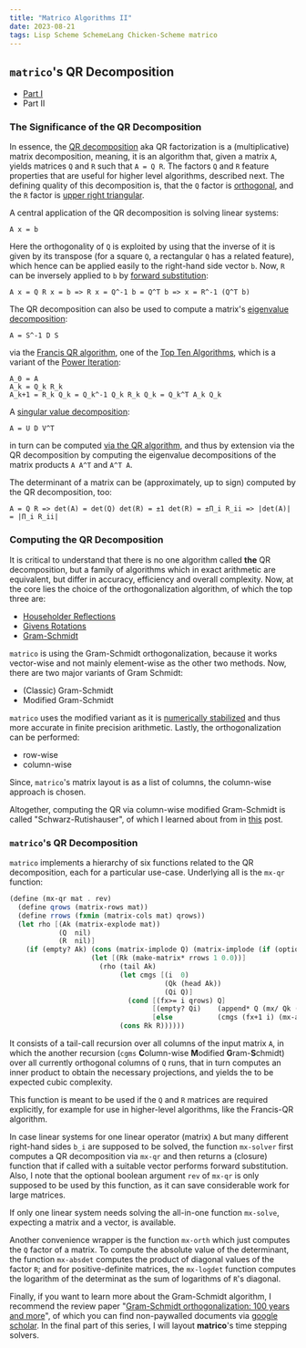 ```yaml
---
title: "Matrico Algorithms II"
date: 2023-08-21
tags: Lisp Scheme SchemeLang Chicken-Scheme matrico
---
```


## `matrico`'s QR Decomposition

* [Part I](http://numerical-schemer.xyz/2023/07/10/matrico-algorithms-i.html)
* Part II

### The Significance of the QR Decomposition

In essence, the [QR decomposition](https://en.wikipedia.org/wiki/QR_decomposition)
aka QR factorization is a (multiplicative) matrix decomposition,
meaning, it is an algorithm that, given a matrix `A`, yields matrices `Q` and `R`
such that `A = Q R`. The factors `Q` and `R` feature properties that are useful
for higher level algorithms, described next. The defining quality of this decomposition is,
that the `Q` factor is [orthogonal](https://en.wikipedia.org/wiki/Orthogonal_matrix),
and the `R` factor is [upper right triangular](https://en.wikipedia.org/wiki/Triangular_matrix).

A central application of the QR decomposition is solving linear systems:
```
A x = b
```
Here the orthogonality of `Q` is exploited by using that the inverse of it is
given by its transpose (for a square `Q`, a rectangular `Q` has a related feature),
which hence can be applied easily to the right-hand side vector `b`. Now, `R` can be
inversely applied to `b` by [forward substitution](https://en.wikipedia.org/wiki/Triangular_matrix#Forward_and_back_substitution):
```
A x = Q R x = b => R x = Q^-1 b = Q^T b => x = R^-1 (Q^T b)
```

The QR decomposition can also be used to compute a matrix's [eigenvalue decomposition](https://en.wikipedia.org/wiki/Eigendecomposition_of_a_matrix):
```
A = S^-1 D S
```
via the [Francis QR algorithm](https://en.wikipedia.org/wiki/QR_algorithm), one of the [Top Ten Algorithms](https://web.archive.org/web/20210507011904/https://pi.math.cornell.edu/~web6140/TopTenAlgorithms/QRalgorithm.html),
which is a variant of the [Power Iteration](https://en.wikipedia.org/wiki/Power_iteration):
```
A_0 = A
A_k = Q_k R_k
A_k+1 = R_k Q_k = Q_k^-1 Q_k R_k Q_k = Q_k^T A_k Q_k 
```

A [singular value decomposition](https://en.wikipedia.org/wiki/Singular_value_decomposition):
```
A = U D V^T
```
in turn can be computed [via the QR algorithm](https://math.stackexchange.com/a/4309570/29967),
and thus by extension via the QR decomposition by computing the eigenvalue
decompositions of the matrix products `A A^T` and `A^T A`.

The determinant of a matrix can be (approximately, up to sign) computed by the QR decomposition, too:
```
A = Q R => det(A) = det(Q) det(R) = ±1 det(R) = ±Π_i R_ii => |det(A)| = |Π_i R_ii|
```

### Computing the QR Decomposition

It is critical to understand that there is no one algorithm called **the** QR decomposition,
but a family of algorithms which in exact arithmetic are equivalent, but differ
in accuracy, efficiency and overall complexity.
Now, at the core lies the choice of the orthogonalization algorithm, of which the
top three are:

* [Householder Reflections](https://en.wikipedia.org/wiki/Householder_transformation)
* [Givens Rotations](https://en.wikipedia.org/wiki/Givens_rotation)
* [Gram-Schmidt](https://en.wikipedia.org/wiki/Gram%E2%80%93Schmidt_process)

`matrico` is using the Gram-Schmidt orthogonalization,
because it works vector-wise and not mainly element-wise as the other two methods.
Now, there are two major variants of Gram Schmidt:

* (Classic) Gram-Schmidt
* Modified Gram-Schmidt

`matrico` uses the modified variant as it is [numerically stabilized](https://en.wikipedia.org/wiki/Gram%E2%80%93Schmidt_process#Numerical_stability) and thus more accurate in finite precision arithmetic.
Lastly, the orthogonalization can be performed:

* row-wise
* column-wise

Since, `matrico`'s matrix layout is as a list of columns, the column-wise approach is chosen.

Altogether, computing the QR via column-wise modified Gram-Schmidt is called "Schwarz-Rutishauser",
of which I learned about from in [this](https://towardsdatascience.com/can-qr-decomposition-be-actually-faster-schwarz-rutishauser-algorithm-a32c0cde8b9b) post.

### `matrico`'s QR Decomposition

`matrico` implements a hierarchy of six functions related to the QR decomposition,
each for a particular use-case.
Underlying all is the `mx-qr` function:

```scheme
(define (mx-qr mat . rev)
  (define qrows (matrix-rows mat))
  (define rrows (fxmin (matrix-cols mat) qrows))
  (let rho [(Ak (matrix-explode mat))
            (Q  nil)
            (R  nil)]
    (if (empty? Ak) (cons (matrix-implode Q) (matrix-implode (if (optional rev #t) (reverse R) R)))
                    (let [(Rk (make-matrix* rrows 1 0.0))]
                      (rho (tail Ak)
                           (let cmgs [(i  0)
                                      (Qk (head Ak))
                                      (Qi Q)]
                             (cond [(fx>= i qrows) Q]
                                   [(empty? Qi)    (append* Q (mx/ Qk (matrix-set! Rk i 0 (mx-norm Qk 'fro))))]
                                   [else           (cmgs (fx+1 i) (mx-axpy (fpneg (matrix-set! Rk i 0 (matrix-scalar (head Qi) Qk))) (head Qi) Qk) (tail Qi))]))
                           (cons Rk R))))))
```
It consists of a tail-call recursion over all columns of the input matrix `A`,
in which the another recursion (`cgms` **C**olumn-wise **M**odified **G**ram-**S**chmidt) over all currently orthogonal columns of `Q` runs, that in turn computes an inner product to obtain the necessary projections,
and yields the to be expected cubic complexity.

This function is meant to be used if the `Q` and `R` matrices are required explicitly,
for example for use in higher-level algorithms, like the Francis-QR algorithm.

In case linear systems for one linear operator (matrix) `A` but many different right-hand sides `b_i`
are supposed to be solved, the function `mx-solver` first computes a QR decomposition via `mx-qr` and
then returns a (closure) function that if called with a suitable vector performs forward substitution.
Also, I note that the optional boolean argument `rev` of `mx-qr` is only supposed to be used by this
function, as it can save considerable work for large matrices.

If only one linear system needs solving the all-in-one function `mx-solve`,
expecting a matrix and a vector, is available.

Another convenience wrapper is the function `mx-orth` which just computes the `Q` factor of a matrix.
To compute the absolute value of the determinant,
the function `mx-absdet` computes the product of diagonal values of the factor `R`;
and for positive-definite matrices, the `mx-logdet` function computes the logarithm of the determinat
as the sum of logarithms of `R`'s diagonal.

Finally, if you want to learn more about the Gram-Schmidt algorithm, I recommend
the review paper "[Gram-Schmidt orthogonalization: 100 years and more](https://doi.org/10.1002/nla.1839)",
of which you can find non-paywalled documents via [google scholar](https://scholar.google.com/scholar?hl=en&as_sdt=0%2C5&q=intitle%3A%22Gram-Schmidt+orthogonalization%3A+100+years+and+more%22&btnG=).
In the final part of this series, I will layout **matrico**'s time stepping solvers.
